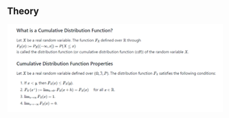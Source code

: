 ## Theory
![alttext](https://github.com/virtual-labs/exp-cumulative-distribution-function-iitd/blob/dev/experiment/images/theory.png)
